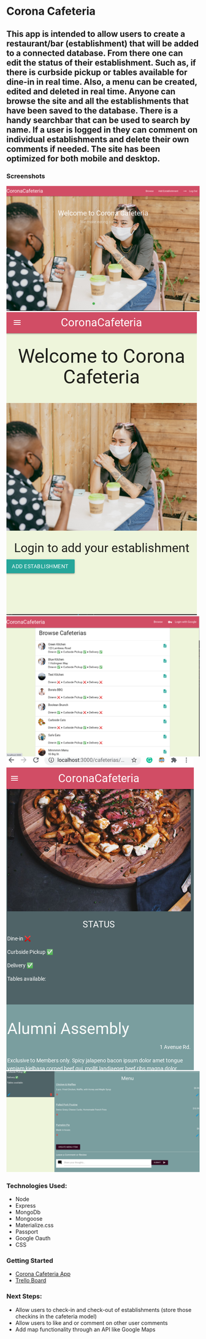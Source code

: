 # Corona Cafeteria
This app is intended to allow users to create a restaurant/bar (establishment) that will be added to a connected database. From there one can edit the status of their establishment. Such as, if there is curbside pickup or tables available for dine-in in real time. Also, a menu can be created, edited and deleted in real time. Anyone can browse the site and all the establishments that have been saved to the database. There is a handy searchbar that can be used to search by name. If a user is logged in they can comment on individual establishments and delete their own comments if needed. The site has been optimized for both mobile and desktop.
---
### Screenshots
![Desktop landing screen](./public/images/desktoplanding.png) ![mobile landing screen](./public/images/mobilelanding.png) ![browse screen](./public/images/Browse.png) ![status pane logged in](./public/images/statusmobile.png) ![ menu screen logged in](./public/images/loggedinmenu.png) 

### Technologies Used:
- Node
- Express
- MongoDb
- Mongoose
- Materialize.css
- Passport
- Google Oauth
- CSS

### Getting Started
- [Corona Cafeteria App](https://corona-cafeteria.onrender.com) 
- [Trello Board](https://trello.com/b/M60YEoGE/corona-cafeteria)

### Next Steps:
- Allow users to check-in and check-out of establishments (store those checkins in the cafeteria model)
- Allow users to like and or comment on other user comments
- Add map functionality through an API like Google Maps

